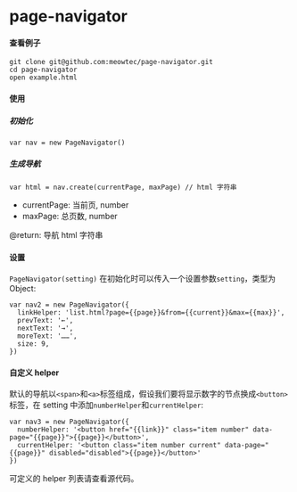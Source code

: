 page-navigator
==============

#### 查看例子
```
git clone git@github.com:meowtec/page-navigator.git
cd page-navigator
open example.html
```

#### 使用
##### 初始化
```
var nav = new PageNavigator()

```
##### 生成导航
```
var html = nav.create(currentPage, maxPage) // html 字符串
```
 - currentPage: 当前页, number
 - maxPage: 总页数, number

@return: 导航 html 字符串

#### 设置
`PageNavigator(setting)` 在初始化时可以传入一个设置参数`setting`，类型为 Object:
```
var nav2 = new PageNavigator({
  linkHelper: 'list.html?page={{page}}&from={{current}}&max={{max}}',
  prevText: '←',
  nextText: '→',
  moreText: '……',
  size: 9,
})
```

#### 自定义 helper
默认的导航以`<span>`和`<a>`标签组成，假设我们要将显示数字的节点换成`<button>`标签，在 setting 中添加`numberHelper`和`currentHelper`:
```
var nav3 = new PageNavigator({
  numberHelper: '<button href="{{link}}" class="item number" data-page="{{page}}">{{page}}</button>',
  currentHelper: '<button class="item number current" data-page="{{page}}" disabled="disabled">{{page}}</button>'
})
```
可定义的 helper 列表请查看源代码。
